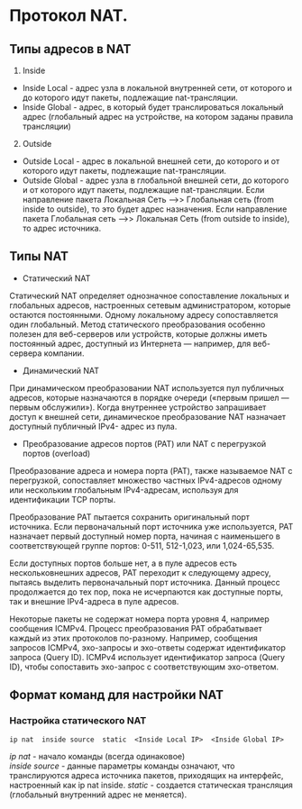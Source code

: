 # Протокол NAT.

## Типы адресов в NAT

1. Inside
- Inside Local - адрес узла в локальной внутренней сети, от которого и до которого идут пакеты, подлежащие nat-трансляции.
- Inside Global - адрес, в который будет транслироваться локальный адрес (глобальный адрес на устройстве, на котором заданы правила трансляции)
2. Outside
-  Outside Local - адрес в локальной внешней сети, до которого и от которого идут пакеты, подлежащие nat-трансляции.
-  Outside Global - адрес узла в глобальной внешней сети, до которого и от которого идут пакеты, подлежащие nat-трансляции. Если направление пакета Локальная Сеть -->> Глобальная сеть (from inside to outside), то это будет адрес назначения. Если направление пакета Глобальная сеть -->> Локальная Сеть (from outside to inside), то адрес источника.

## Типы NAT

- Статический NAT

Статический NAT определяет однозначное сопоставление локальных и глобальных адресов, настроенных сетевым администратором, которые остаются постоянными.
Одному локальному адресу сопоставляется один глобальный. Метод статического преобразования особенно полезен для веб-серверов или устройств, которые должны иметь постоянный адрес, доступный из Интернета — например, для веб-сервера компании.

- Динамический NAT

При динамическом преобразовании NAT используется пул публичных адресов, которые назначаются в порядке очереди («первым пришел — первым обслужили»). Когда внутреннее устройство запрашивает доступ к внешней сети, динамическое преобразование NAT назначает доступный публичный IPv4- адрес из пула.

- Преобразование адресов портов (PAT) или NAT с перегрузкой портов (overload)

Преобразование адреса и номера порта (PAT), также называемое NAT с перегрузкой, сопоставляет множество частных IPv4-адресов одному или нескольким глобальным IPv4-адресам, используя для идентификации TCP порты. 

Преобразование PAT пытается сохранить оригинальный порт источника. Если первоначальный порт источника уже используется, PAT назначает первый доступный номер порта, начиная с наименьшего в соответствующей группе портов: 0-511, 512-1,023, или 1,024-65,535.

Если доступных портов больше нет, а в пуле адресов есть нескольковнешних адресов, PAT переходит к следующему адресу, пытаясь выделить первоначальный порт источника. Данный процесс продолжается до тех пор, пока не исчерпаются как доступные порты, так и внешние IPv4-адреса в пуле адресов.

Некоторые пакеты не содержат номера порта уровня 4, например сообщения ICMPv4. Процесс преобразования PAT обрабатывает каждый из этих
протоколов по-разному. Например, сообщения запросов ICMPv4, эхо-запросы и эхо-ответы содержат идентификатор запроса (Query ID). ICMPv4 использует идентификатор запроса (Query ID), чтобы сопоставить эхо-запрос с соответствующим эхо-ответом.

## Формат команд для настройки NAT

### Настройка статического NAT
```
ip nat  inside source  static  <Inside Local IP>  <Inside Global IP>
```
*ip nat* - начало команды (всегда одинаковое) 	
*inside source* - данные параметры команды означают, что транслируются адреса источника пакетов, приходящих на интерфейс, настроенный как ip nat inside.
*static* 	- создается статическая трансляция (глобальный внутренний адрес не меняется).
